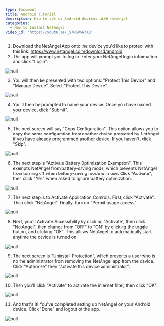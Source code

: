 ```yaml
---
type: Document
title: Android Tutorial
description: How to set up Android devices with NetAngel
categories:
  - How to Install NetAngel
video_id: 'https://youtu.be/_S7wGVvA7XQ'
---
```

1. Download the NetAngel App onto the device you'd like to protect with this link: <https://www.netangel.com/download/android>
2. The app will prompt you to log in. Enter your NetAngel login information and click "Login".

![null](/img/uploads/step2.png)

3. You will then be presented with two options: "Protect This Device" and "Manage Device". Select "Protect This Device".

![null](/img/uploads/protect.png)

4. You'll then be prompted to name your device. Once you have named your device, click "Submit".

![null](/img/uploads/step4.png)

5. The next screen will say "Copy Configuration". This option allows you to copy the same configuration from another device protected by NetAngel if you have already programmed another device. If you haven't, click "Skip".

![null](/img/uploads/step3.png)

6. The next step is "Activate Battery Optimization Exemption". This exempts NetAngel from battery-saving mode, which prevents NetAngel from turning off when battery-saving mode is in use. Click "Activate", then click "Yes" when asked to ignore battery optimization.

![null](/img/uploads/step7.png)

7. The next step is to Activate Application Controls. First, click "Activate". Then click "NetAngel". Finally, turn on "Permit usage access".

![null](/img/uploads/step8.png)

8. Next, you'll Activate Accessibility by clicking "Activate", then click "NetAngel", then change from "OFF" to "ON" by clicking the toggle button, and clicking "OK". This allows NetAngel to automatically start anytime the device is turned on.

![null](/img/uploads/step10.png)

9. The next screen is "Uninstall Protection", which prevents a user who is no the administrator from removing the NetAngel app from the device. Click "Authorize" then "Activate this device administrator".

![null](/img/uploads/step11.png)

10. Then you'll click "Activate" to activate the internet filter, then click "OK".

![null](/img/uploads/step12.png)

11. And that's it! You've completed setting up NetAngel on your Android device. Click "Done" and logout of the app.

![null](/img/uploads/finalstep.png)
